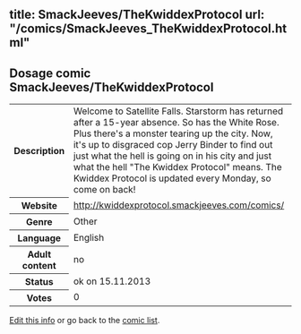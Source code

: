 title: SmackJeeves/TheKwiddexProtocol
url: "/comics/SmackJeeves_TheKwiddexProtocol.html"
---
Dosage comic SmackJeeves/TheKwiddexProtocol
-----------------------------------------

<p id="msg"></p>
<script type="text/javascript">
if (window.location.search === '?edit_info_mail=sent_ok') {
  var elem = document.getElementById("msg");
  elem.innerHTML = 'Edited information sucessfully sent for review, which is usually done daily. Thanks!';
  elem.className = 'ok';
}
</script>
<table class="comicinfo">
<tr>
<th>Description</th><td>Welcome to Satellite Falls. Starstorm has returned after a 15-year absence. So has the White Rose. Plus there's a monster tearing up the city. Now, it's up to disgraced cop Jerry Binder to find out just what the hell is going on in his city and just what the hell &quot;The Kwiddex Protocol&quot; means. The Kwiddex Protocol is updated every Monday, so come on back!</td>
</tr>
<tr>
<th>Website</th><td><a href="http://kwiddexprotocol.smackjeeves.com/comics/">http://kwiddexprotocol.smackjeeves.com/comics/</a></td>
</tr>
<tr>
<th>Genre</th><td>Other</td>
</tr>
<tr>
<th>Language</th><td>English</td>
</tr>
<tr>
<th>Adult content</th><td>no</td>
</tr>
<tr>
<th>Status</th><td>ok on 15.11.2013</td>
</tr>
<tr>
<th>Votes</th><td>0</td>
</tr>
</table>

[Edit this info](SmackJeeves_TheKwiddexProtocol_edit.html) or go back to the [comic list](../comic-index.html).
